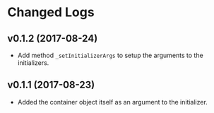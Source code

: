 # Changed Logs

## v0.1.2 (2017-08-24)

- Add method `_setInitializerArgs` to setup the arguments to the initializers.

## v0.1.1 (2017-08-23)

- Added the container object itself as an argument to the initializer.
